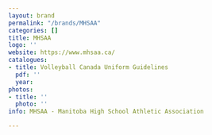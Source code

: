```yaml
---
layout: brand
permalink: "/brands/MHSAA"
categories: []
title: MHSAA
logo: ''
website: https://www.mhsaa.ca/
catalogues:
- title: Volleyball Canada Uniform Guidelines
  pdf: ''
  year: 
photos:
- title: ''
  photo: ''
info: MHSAA - Manitoba High School Athletic Association

---
```


